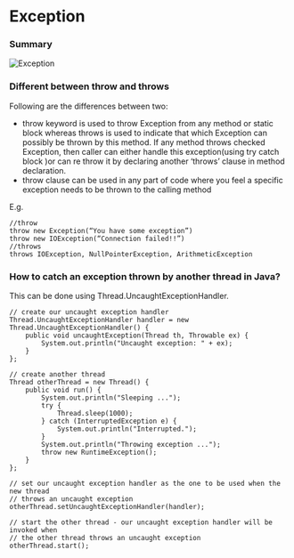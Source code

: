 # Exception

### Summary

![Exception](http://guyuchen.com/deadpool/github/exception.png)

### Different between throw and throws

Following are the differences between two:<br>
* throw keyword is used to throw Exception from any method or static block whereas throws is used to indicate that which Exception can possibly be thrown by this method. If any method throws checked Exception, then caller can either handle this exception(using try catch block )or can re throw it by declaring another ‘throws’ clause in method declaration.
* throw clause can be used in any part of code where you feel a specific exception needs to be thrown to the calling method

E.g.
```
//throw
throw new Exception(“You have some exception”)
throw new IOException(“Connection failed!!”)
//throws
throws IOException, NullPointerException, ArithmeticException
```


### How to catch an exception thrown by another thread in Java?

This can be done using Thread.UncaughtExceptionHandler.

```
// create our uncaught exception handler
Thread.UncaughtExceptionHandler handler = new Thread.UncaughtExceptionHandler() {
    public void uncaughtException(Thread th, Throwable ex) {
        System.out.println("Uncaught exception: " + ex);
    }
};

// create another thread
Thread otherThread = new Thread() {
    public void run() {
        System.out.println("Sleeping ...");
        try {
            Thread.sleep(1000);
        } catch (InterruptedException e) {
            System.out.println("Interrupted.");
        }
        System.out.println("Throwing exception ...");
        throw new RuntimeException();
    }
};

// set our uncaught exception handler as the one to be used when the new thread
// throws an uncaught exception
otherThread.setUncaughtExceptionHandler(handler);

// start the other thread - our uncaught exception handler will be invoked when
// the other thread throws an uncaught exception
otherThread.start();
```

